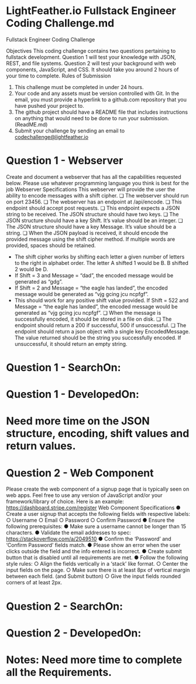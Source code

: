 
# LightFeather.io Fullstack Engineer Coding Challenge.md
Fullstack Engineer Coding Challenge

Objectives
This coding challenge contains two questions pertaining to fullstack development. 
Question 1 will test your knowledge with JSON, REST, and file systems. 
Question 2 will test your background with web components, JavaScript, and CSS. 
It should take you around 2 hours of your time to complete.
Rules of Submission
1. This challenge must be completed in under 24 hours.
2. Your code and any assets must be version controlled with Git. 
In the email, you must provide a hyperlink to a github.com repository that you have pushed your project to.
3. The github project should have a README file that includes instructions on anything that would need 
to be done to run your submission. (ReadME.md)
4. Submit your challenge by sending an email to codechallenge@lightfeather.io


#  Question 1 - Webserver
Create and document a webserver that has all the capabilities requested below. Please use whatever programming language you think is best for the job
Webserver Specifications
This webserver will provide the user the ability to encode messages with a shift cipher.
❏ The webserver should run on port 23456.
❏ The webserver has an endpoint at /api/encode.
❏ This endpoint should accept post requests.
❏ This endpoint expects a JSON string to be received. The JSON structure should have two keys.
❏ The JSON structure should have a key Shift. It’s value should be an integer.
❏ The JSON structure should have a key Message. It’s value should be a string.
❏ When the JSON payload is received, it should encode the provided message using the shift cipher method. If multiple words are provided, spaces should be retained.
- The shift cipher works by shifting each letter a given number of letters to the right in alphabet order. The letter A shifted 1 would be B. B shifted 2 would be D.
- If Shift = 3 and Message = “dad”, the encoded message would be generated as “gdg”.
- If Shift = 2 and Message = “the eagle has landed”, the encoded message would be generated as “vjg gcing jcu ncpfgf”.
- This should work for any positive shift value provided. If Shift = 522 and Message = “the eagle has landed”, the encoded message would be generated as “vjg gcing jcu ncpfgf”.
❏ When the message is successfully encoded, it should be stored in a file on disk.
❏ The endpoint should return a 200 if successful, 500 if unsuccessful.
❏ The endpoint should return a json object with a single key EncodedMessage. The value returned should be the string you successfully encoded. If unsuccessful, it should return an empty string.

#  Question 1 - SearchOn:

#  Question 1 - DevelopedOn:

# Need more time on the JSON structure, encoding, shift values and return values.

#  Question 2 - Web Component
Please create the web component of a signup page that is typically seen on web apps. Feel free to use any version of JavaScript and/or your framework/library of choice.
Here is an example: https://dashboard.stripe.com/register
Web Component Specifications
● Create a user signup that accepts the following fields with respective labels:
○ Username
○ Email
○ Password
○ Confirm Password
● Ensure the following prerequisites:
● Make sure a username cannot be longer than 15 characters.
● Validate the email addresses to spec: https://stackoverflow.com/a/2049510
● Confirm the ‘Password’ and ‘Confirm Password’ fields match.
● Please show an error when the user clicks outside the field and the info entered is incorrect.
● Create submit button that is disabled until all requirements are met.
● Follow the following style rules:
○ Align the fields vertically in a ‘stack’ like format.
○ Center the input fields on the page.
○ Make sure there is at least 8px of vertical margin between each field. (and Submit button)
○ Give the input fields rounded corners of at least 2px.

#  Question 2 - SearchOn:

#  Question 2 - DevelopedOn:

#  Notes:  Need more time to complete all the Requirements.

